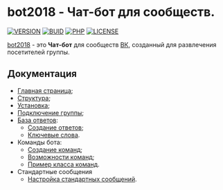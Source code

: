 # bot2018 - Чат-бот для сообществ.

  [![VERSION][IMGVERSION]][11]
  [![BUID][IMGBUID]][11]
  [![PHP][IMGPHP]][14]
  [![LICENSE][IMGLICENSE]][13]
  
[bot2018][11] - это **Чат-бот** для сообществ [ВК][12], созданный для развлечения посетителей группы.

Документация
------------

* [Главная страница][0];
* [Структура][1];
* [Установка][2];
* [Подключение группы][3];
* [База ответов][4]:
  * [Создание ответов][5];
  * [Ключевые слова][6].
* Команды бота:
  * [Создание команд][7];
  * [Возможности команд][8];
  * [Пример класса команд][10].
* Стандартные сообщения
  * [Настройка стандартных сообщений][9].

[0]: docs/index.md
[1]: docs/struct.md
[2]: docs/install.md
[3]: docs/vkgroup.md
[4]: docs/AnswerBase.md
[5]: docs/CreateNewAnswer.md
[6]: docs/keyWord.md
[7]: docs/CreateCommands.md
[8]: docs/PosibilityCommands.md
[9]: docs/StandartMessages.md
[10]: docs/exampleCommand.md
[11]: https://github.com/joker2620/bot2018
[12]: https://vk.com/
[13]: LICENSE/
[14]: https://php.net/
[IMGPHP]: https://img.shields.io/badge/PHP-7.1%5E-brightgreen.svg?style=for-the-badge
[IMGLICENSE]: https://img.shields.io/badge/LICENSE-MIT-yellow.svg?style=for-the-badge
[IMGVERSION]: https://img.shields.io/badge/LAST%20VERSION-1.0.1-blue.svg?style=for-the-badge
[IMGBUID]: https://img.shields.io/badge/LAST%20BUILD-18.04.18-red.svg?style=for-the-badge

